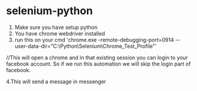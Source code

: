 # selenium-python
1. Make sure you have setup python
2. You have chrome webdriver installed
3. run this on your cmd 'chrome.exe -remote-debugging-port=0914 --user-data-dir="C:\Python\Selenium\Chrome_Test_Profile"'

//This will open a chrome and in that existing session you can login to your facebook account. So if we run this automation we will skip the login part of facebook.

4.This will send a message in messenger

